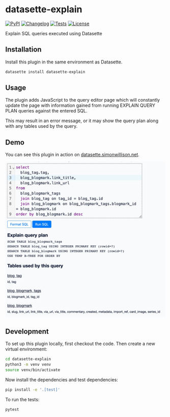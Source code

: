# datasette-explain

[![PyPI](https://img.shields.io/pypi/v/datasette-explain.svg)](https://pypi.org/project/datasette-explain/)
[![Changelog](https://img.shields.io/github/v/release/simonw/datasette-explain?include_prereleases&label=changelog)](https://github.com/simonw/datasette-explain/releases)
[![Tests](https://github.com/simonw/datasette-explain/workflows/Test/badge.svg)](https://github.com/simonw/datasette-explain/actions?query=workflow%3ATest)
[![License](https://img.shields.io/badge/license-Apache%202.0-blue.svg)](https://github.com/simonw/datasette-explain/blob/main/LICENSE)

Explain SQL queries executed using Datasette

## Installation

Install this plugin in the same environment as Datasette.
```bash
datasette install datasette-explain
```
## Usage

The plugin adds JavaScript to the query editor page which will constantly update the page with information gained from running EXPLAIN QUERY PLAN queries against the entered SQL.

This may result in an error message, or it may show the query plan along with any tables used by the query.

## Demo

You can see this plugin in action on [datasette.simonwillison.net](https://datasette.simonwillison.net/simonwillisonblog?sql=select%0D%0A++blog_tag.tag%2C%0D%0A++blog_blogmark.link_title%2C%0D%0A++blog_blogmark.link_url%0D%0Afrom%0D%0A++blog_blogmark_tags%0D%0A++join+blog_tag+on+tag_id+%3D+blog_tag.id%0D%0A++join+blog_blogmark+on+blog_blogmark_tags.blogmark_id+%3D+blog_blogmark.id%0D%0Aorder+by+blog_blogmark.id+desc).

<img src="https://raw.githubusercontent.com/simonw/datasette-explain/main/datasette-explain-screenshot.jpg" alt="Demo of this plugin - a SQL query shows the explain plan as well as the three tables that were used in the query (their names and columns)" width="832">

## Development

To set up this plugin locally, first checkout the code. Then create a new virtual environment:
```bash
cd datasette-explain
python3 -m venv venv
source venv/bin/activate
```
Now install the dependencies and test dependencies:
```bash
pip install -e '.[test]'
```
To run the tests:
```bash
pytest
```
